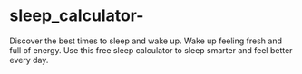 # sleep_calculator-
Discover the best times to sleep and wake up. Wake up feeling fresh and full of energy. Use this free sleep calculator to sleep smarter and feel better every day.
